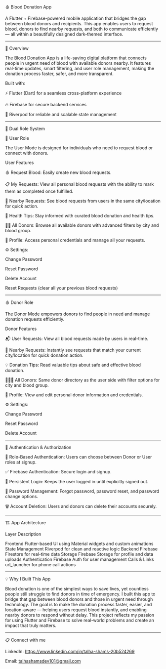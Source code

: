 🩸 Blood Donation App

A Flutter + Firebase-powered mobile application that bridges the gap between blood donors and recipients.
This app enables users to request blood, donors to find nearby requests, and both to communicate efficiently — all within a beautifully designed dark-themed interface.


---

🌟 Overview

The Blood Donation App is a life-saving digital platform that connects people in urgent need of blood with available donors nearby.
It features real-time updates, smart filtering, and user role management, making the donation process faster, safer, and more transparent.

Built with:

⚡ Flutter (Dart) for a seamless cross-platform experience

🔥 Firebase for secure backend services

🧩 Riverpod for reliable and scalable state management



---

👥 Dual Role System

🧍 User Role

The User Mode is designed for individuals who need to request blood or connect with donors.

User Features

🩸 Request Blood: Easily create new blood requests.

📋 My Requests: View all personal blood requests with the ability to mark them as completed once fulfilled.

📍 Nearby Requests: See blood requests from users in the same city/location for quick action.

🧠 Health Tips: Stay informed with curated blood donation and health tips.

👨‍⚕ All Donors: Browse all available donors with advanced filters by city and blood group.

👤 Profile: Access personal credentials and manage all your requests.

⚙ Settings:

Change Password

Reset Password

Delete Account

Reset Requests (clear all your previous blood requests)




---

🩸 Donor Role

The Donor Mode empowers donors to find people in need and manage donation requests efficiently.

Donor Features

📬 User Requests: View all blood requests made by users in real-time.

📍 Nearby Requests: Instantly see requests that match your current city/location for quick donation action.

💡 Donation Tips: Read valuable tips about safe and effective blood donation.

🧑‍🤝‍🧑 All Donors: Same donor directory as the user side with filter options for city and blood group.

👤 Profile: View and edit personal donor information and credentials.

⚙ Settings:

Change Password

Reset Password

Delete Account




---

🔑 Authentication & Authorization

🔐 Role-Based Authentication: Users can choose between Donor or User roles at signup.

✅ Firebase Authentication: Secure login and signup.

🔄 Persistent Login: Keeps the user logged in until explicitly signed out.

🔏 Password Management: Forgot password, password reset, and password change options.

🗑 Account Deletion: Users and donors can delete their accounts securely.



---

🏗 App Architecture

Layer	Description

Frontend	Flutter-based UI using Material widgets and custom animations
State Management	Riverpod for clean and reactive logic
Backend	Firebase Firestore for real-time data
Storage	Firebase Storage for profile and data uploads
Authentication	Firebase Auth for user management
Calls & Links	url_launcher for phone call actions


---

💡 Why I Built This App

Blood donation is one of the simplest ways to save lives, yet countless people still struggle to find donors in time of emergency. I built this app to bridge that gap between blood donors and those in urgent need through technology. The goal is to make the donation process faster, easier, and location-aware — helping users request blood instantly, and enabling nearby donors to respond without delay. This project reflects my passion for using Flutter and Firebase to solve real-world problems and create an impact that truly matters.


---

📋 Connect with me

LinkedIn: https://www.linkedin.com/in/talha-shams-20b524269

Email: talhashamsdev101@gmail.com
